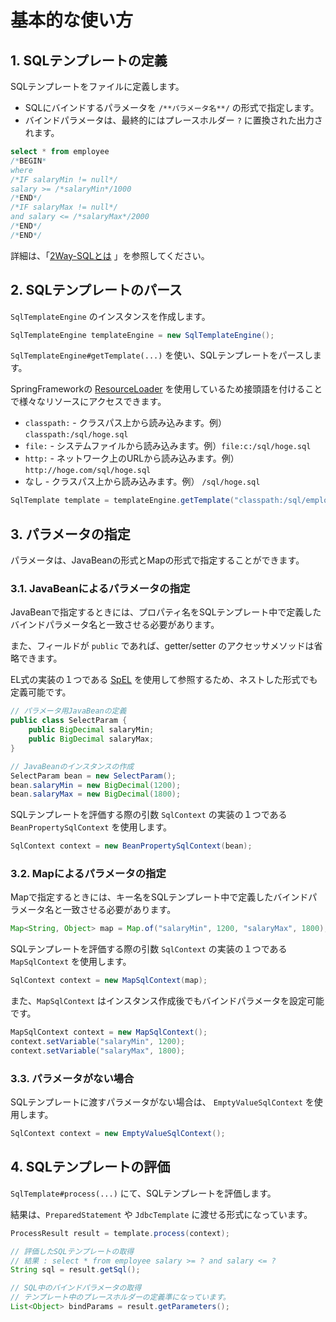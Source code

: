 # 基本的な使い方

## 1. SQLテンプレートの定義

SQLテンプレートをファイルに定義します。

- SQLにバインドするパラメータを ``/**パラメータ名**/`` の形式で指定します。
- バインドパラメータは、最終的にはプレースホルダー ``?`` に置換された出力されます。

```sql
select * from employee
/*BEGIN*
where
/*IF salaryMin != null*/
salary >= /*salaryMin*/1000
/*END*/
/*IF salaryMax != null*/
and salary <= /*salaryMax*/2000
/*END*/
/*END*/
```

詳細は、「[2Way-SQLとは](2waysql.html) 」を参照してください。


## 2. SQLテンプレートのパース

``SqlTemplateEngine`` のインスタンスを作成します。

```java
SqlTemplateEngine templateEngine = new SqlTemplateEngine();

```

``SqlTemplateEngine#getTemplate(...)`` を使い、SQLテンプレートをパースします。

SpringFrameworkの [ResourceLoader](https://docs.spring.io/spring/docs/5.1.x/spring-framework-reference/core.html#resources-resourceloader) を使用しているため接頭語を付けることで様々なリソースにアクセスできます。

- ``classpath:`` - クラスパス上から読み込みます。例） ``classpath:/sql/hoge.sql``
- ``file:`` - システムファイルから読み込みます。例）``file:c:/sql/hoge.sql``
- ``http:`` - ネットワーク上のURLから読み込みます。例）``http://hoge.com/sql/hoge.sql``
- なし - クラスパス上から読み込みます。例） ``/sql/hoge.sql``

```java
SqlTemplate template = templateEngine.getTemplate("classpath:/sql/employee_select.sql");
```

## 3. パラメータの指定

パラメータは、JavaBeanの形式とMapの形式で指定することができます。

### 3.1. JavaBeanによるパラメータの指定

JavaBeanで指定するときには、プロパティ名をSQLテンプレート中で定義したバインドパラメータ名と一致させる必要があります。

また、フィールドが ``public`` であれば、getter/setter のアクセッサメソッドは省略できます。

EL式の実装の１つである [SpEL](https://docs.spring.io/spring/docs/5.1.x/spring-framework-reference/core.html#expressions) を使用して参照するため、ネストした形式でも定義可能です。

```java
// パラメータ用JavaBeanの定義
public class SelectParam {
    public BigDecimal salaryMin;
    public BigDecimal salaryMax;
}

// JavaBeanのインスタンスの作成
SelectParam bean = new SelectParam();
bean.salaryMin = new BigDecimal(1200);
bean.salaryMax = new BigDecimal(1800);
```

SQLテンプレートを評価する際の引数 ``SqlContext`` の実装の１つである ``BeanPropertySqlContext`` を使用します。
```java
SqlContext context = new BeanPropertySqlContext(bean);
```

### 3.2. Mapによるパラメータの指定

Mapで指定するときには、キー名をSQLテンプレート中で定義したバインドパラメータ名と一致させる必要があります。

```java
Map<String, Object> map = Map.of("salaryMin", 1200, "salaryMax", 1800);
```

SQLテンプレートを評価する際の引数 ``SqlContext`` の実装の１つである ``MapSqlContext`` を使用します。
```java
SqlContext context = new MapSqlContext(map);
```

また、``MapSqlContext`` はインスタンス作成後でもバインドパラメータを設定可能です。

```java
MapSqlContext context = new MapSqlContext();
context.setVariable("salaryMin", 1200);
context.setVariable("salaryMax", 1800);
```

### 3.3. パラメータがない場合

SQLテンプレートに渡すパラメータがない場合は、 ``EmptyValueSqlContext`` を使用します。

```java
SqlContext context = new EmptyValueSqlContext();
```

## 4. SQLテンプレートの評価

``SqlTemplate#process(...)`` にて、SQLテンプレートを評価します。

結果は、``PreparedStatement`` や ``JdbcTemplate`` に渡せる形式になっています。

```java
ProcessResult result = template.process(context);

// 評価したSQLテンプレートの取得
// 結果 : select * from employee salary >= ? and salary <= ?
String sql = result.getSql();

// SQL中のバインドパラメータの取得
// テンプレート中のプレースホルダーの定義準になっています。
List<Object> bindParams = result.getParameters();
```
